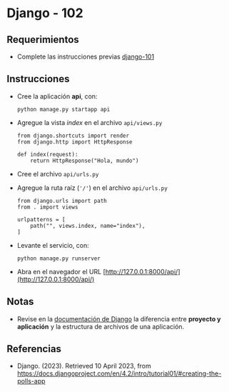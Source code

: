 # Django - 102

## Requerimientos

* Complete las instrucciones previas [django-101](django-101.md)

## Instrucciones

* Cree la aplicación **api**, con:

  ```
  python manage.py startapp api
  ```

* Agregue la vista _index_ en el archivo  `api/views.py`

  ```
  from django.shortcuts import render
  from django.http import HttpResponse

  def index(request):
      return HttpResponse("Hola, mundo")
  ```

* Cree el archivo `api/urls.py`

* Agregue la ruta raíz (`'/'`) en el archivo `api/urls.py`

  ```
  from django.urls import path
  from . import views

  urlpatterns = [
      path("", views.index, name="index"),
  ]
  ```

* Levante el servicio, con:

  ```
  python manage.py runserver
  ```
  
* Abra en el navegador el URL [http://127.0.0.1:8000/api/](http://127.0.0.1:8000/api/)

## Notas

* Revise en la [documentación de Django](https://docs.djangoproject.com/en/4.1/intro/tutorial01/) la diferencia entre **proyecto y aplicación** y la estructura de archivos de una aplicación.

## Referencias

* Django. (2023). Retrieved 10 April 2023, from https://docs.djangoproject.com/en/4.2/intro/tutorial01/#creating-the-polls-app
